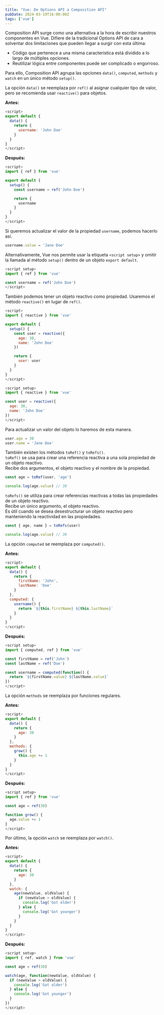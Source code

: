 ```yaml
---
title: "Vue: De Options API a Composition API"
pubDate: 2024-03-19T16:00:00Z
tags: ['vue']
---
```

Composition API surge como una alternativa a la hora de escribir nuestros componentes en Vue. Difiere de la tradicional Options API de cara a solventar dos limitaciones que pueden llegar a surgir con esta última:

* Código que pertenece a una misma característica está dividido a lo largo de múltiples opciones.
* Reutilizar lógica entre componentes puede ser complicado o engorroso.

Para ello, Composition API agrupa las opciones `data()`, `computed`, `methods` y `watch` en un único método `setup()`.

La opción `data()` se reemplaza por `ref()` al asignar cualquier tipo de valor, pero se recomienda usar `reactive()` para objetos.

**Antes:**
```javascript
<script>
export default {
  data() {
    return {
      username: 'John Doe'
    }
  }
}
</script>
```
**Después:**
```javascript
<script>
import { ref } from 'vue'

export default {
  setup() {
    const username = ref('John Doe')

    return {
      username
    }
  }
}
</script>
```

Si queremos actualizar el valor de la propiedad `username`, podemos hacerlo así.
```javascript
username.value = 'Jane Doe'
```

Alternativamente, Vue nos permite usar la etiqueta `<script setup>` y omitir la llamada al método `setup()` dentro de un objeto `export default`.
```javascript
<script setup>
import { ref } from 'vue'

const username = ref('John Doe')
</script>
```

También podemos tener un objeto reactivo como propiedad. Usaremos el método `reactive()` en lugar de `ref()`.
```javascript
<script>
import { reactive } from 'vue'

export default {
  setup() {
    const user = reactive({
      age: 30,
      name: 'John Doe'
    })

    return {
      user: user
    }
  }
}
</script>
```
```javascript
<script setup>
import { reactive } from 'vue'

const user = reactive({
  age: 30,
  name: 'John Doe'
})
</script>
```

Para actualizar un valor del objeto lo haremos de esta manera.
```javascript
user.age = 30
user.name = 'Jane Doe'
```

También existen los métodos `toRef()` y `toRefs()`.  
`toRef()` se usa para crear una referencia reactiva a una sola propiedad de un objeto reactivo.  
Recibe dos argumentos, el objeto reactivo y el nombre de la propiedad.
```javascript
const age = toRef(user, 'age')

console.log(age.value) // 30
```
`toRefs()` se utiliza para crear referencias reactivas a todas las propiedades de un objeto reactivo.  
Recibe un único argumento, el objeto reactivo.  
Es útil cuando se desea desestructurar un objeto reactivo pero manteniendo la reactividad en las propiedades.
```javascript
const { age, name } = toRefs(user)

console.log(age.value) // 30
```

La opción `computed` se reemplaza por `computed()`.

**Antes:**
```javascript
<script>
export default {
  data() {
    return {
      firstName: 'John',
      lastName: 'Doe'
    }
  },
  computed: {
    username() {
      return `${this.firstName} ${this.lastName}`
    }
  }
}
</script>
```
**Después:**
```javascript
<script setup>
import { computed, ref } from 'vue'

const firstName = ref('John')
const lastName = ref('Doe')

const username = computed(function() {
  return `${firstName.value} ${lastName.value}`
})
</script>
```

La opción `methods` se reemplaza por funciones regulares.

**Antes:**
```javascript
<script>
export default {
  data() {
    return {
      age: 30
    }
  },
  methods: {
    grow() {
      this.age += 1
    }
  }
}
</script>
```
**Después:**
```javascript
<script setup>
import { ref } from 'vue'

const age = ref(30)

function grow() {
  age.value += 1
}
</script>
```

Por último, la opción `watch` se reemplaza por `watch()`.

**Antes:**
```javascript
<script>
export default {
  data() {
    return {
      age: 30
    }
  },
  watch: {
    age(newValue, oldValue) {
      if (newValue > oldValue) {
        console.log('Got older')
      } else {
        console.log('Got younger')
      }
    }
  }
}
</script>
```
**Después:**
```javascript
<script setup>
import { ref, watch } from 'vue'

const age = ref(30)

watch(age, function(newValue, oldValue) {
  if (newValue > oldValue) {
    console.log('Got older')
  } else {
    console.log('Got younger')
  }
})
</script>
```